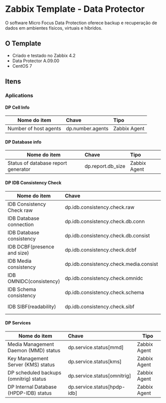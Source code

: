# Zabbix Template - Data Protector
O software Micro Focus Data Protection oferece backup e recuperação de dados em ambientes físicos, virtuais e híbridos.

## O Template
- Criado e testado no Zabbix 4.2
- Data Protector A.09.00
- CentOS 7

## Itens
### Aplications
#### DP Cell Info
| Nome do item        | Chave           | Tipo  | 
| ------------------- |:---------------|:-------|
| Number of host agents  | dp.number.agents	  | Zabbix Agent  | DP Cell Info |

#### DP Database info
| Nome do item        | Chave           | Tipo  | 
| ------------------- |:---------------|:-------|
| Status of database report generator      | dp.report.db_size | Zabbix Agent |

#### DP IDB Consistency Check
| Nome do item        | Chave           | Tipo  | 
| ------------------- |:---------------|:-------|
| IDB Consistency Check raw | dp.idb.consistency.check.raw	| Agente Zabbix | 
| IDB Database connection | dp.idb.consistency.check.db.conn | Item dependente | 
| IDB Database consistency | dp.idb.consistency.check.db.consist | Item dependente  |
| IDB DCBF(presence and size) | dp.idb.consistency.check.dcbf  | Item dependente  | 
| IDB Media consistency | dp.idb.consistency.check.media.consist  |  Item dependente |
| IDB OMNIDC(consistency) | dp.idb.consistency.check.omnidc  | Item dependente |
| IDB Schema consistency | dp.idb.consistency.check.schema | Item dependente |
| IDB SIBF(readability) |  	dp.idb.consistency.check.sibf | Item dependente |

#### DP Services

| Nome do item        | Chave           | Tipo |
| ------------------- |:---------------|-------|
| Media Management Daemon (MMD) status |  dp.service.status[mmd] | Zabbix Agent  |
| Key Management Server (KMS) status |  dp.service.status[kms] | Zabbix Agent  |
| DP scheduled backups (omnitrig) status | dp.service.status[omnitrig] | Zabbix Agent  |
| DP Internal Database (HPDP-IDB) status	 |  dp.service.status[hpdp-idb] | Zabbix Agent  |
